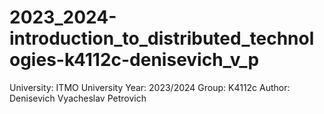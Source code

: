 # 2023_2024-introduction_to_distributed_technologies-k4112c-denisevich_v_p
University: ITMO University
Year: 2023/2024
Group: K4112c
Author: Denisevich Vyacheslav Petrovich
